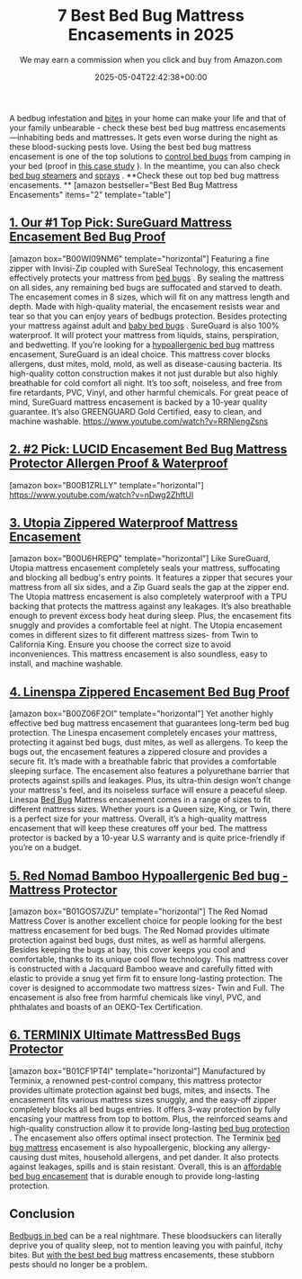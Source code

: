 ﻿---
author: We may earn a commission when you click and buy from Amazon.com
layout: post
title: 7 Best Bed Bug Mattress Encasements in 2025
date: '2025-05-04T22:42:38+00:00'
categories:
- Bed Bugs
- Product Reviews
tags: []
slug: /best-bed-bug-mattress-encasements/
lastmod: 2025-05-07T12:21:23+03:00
---

A bedbug infestation and
[bites](https://pestpolicy.com/how-long-do-bed-bug-bites-last/)
in your home can make your life and that of your family unbearable - check these best bed bug mattress encasements—inhabiting beds and mattresses.
It gets even worse during the night as these blood-sucking pests love.
Using the best bed bug mattress encasement is one of the top solutions to
[control bed bugs](https://pestpolicy.com/how-to-get-rid-of-bed-bugs-fast/)
from camping in your bed (proof in
[this case study](https://www.ncbi.nlm.nih.gov/pmc/articles/PMC5620696/)
).
In the meantime, you can also check
[bed bug steamers](https://pestpolicy.com/best-bed-bug-steamer/)
and
[sprays](https://pestpolicy.com/best-bed-bug-spray/)
.
**Check these out top bed bug mattress encasements. **
[amazon bestseller="Best Bed Bug Mattress Encasements" items="2" template="table"]
## [1. Our #1 Top Pick: SureGuard Mattress Encasement Bed Bug Proof](https://www.amazon.com/dp/B00WI09NM6/?tag=p-policy-20)
[amazon box="B00WI09NM6" template="horizontal"]
Featuring a fine zipper with Invisi-Zip coupled with SureSeal Technology, this encasement effectively protects your mattress from
[bed bugs](https://pestpolicy.com/)
. By sealing the mattress on all sides, any remaining bed bugs are suffocated and starved to death.
The encasement comes in 8 sizes, which will fit on any mattress length and depth. Made with high-quality material, the encasement resists wear and tear so that you can enjoy years of bedbugs protection.
Besides protecting your mattress against adult and
[baby bed bugs](https://pestpolicy.com/baby-bed-bugs/)
. SureGuard is also 100% waterproof. It will protect your mattress from liquids, stains, perspiration, and bedwetting.
If you’re looking for a
[hypoallergenic bed bug](https://pestpolicy.com/does-lavender-kill-bed-bugs/)
mattress encasement, SureGuard is an ideal choice. This mattress cover blocks allergens, dust mites, mold, mold, as well as disease-causing bacteria.
Its high-quality cotton construction makes it not just durable but also highly breathable for cold comfort all night. It’s too soft, noiseless, and free from fire retardants, PVC, Vinyl, and other harmful chemicals.
For great peace of mind, SureGuard mattress encasement is backed by a 10-year quality guarantee. It’s also GREENGUARD Gold Certified, easy to clean, and machine washable.
https://www.youtube.com/watch?v=RRNlengZsns
## [**2. #2 Pick: LUCID Encasement Bed Bug Mattress Protector Allergen Proof & Waterproof**](https://www.amazon.com/dp/B00B1ZRLLY/?tag=p-policy-20)
[amazon box="B00B1ZRLLY" template="horizontal"]
https://www.youtube.com/watch?v=nDwg2ZhftUI
## [3. Utopia Zippered Waterproof Mattress Encasement](https://www.amazon.com/dp/B00U6HREPQ/?tag=p-policy-20)
[amazon box="B00U6HREPQ" template="horizontal"]
Like SureGuard, Utopia mattress encasement completely seals your mattress, suffocating and blocking all bedbug's entry points.
It features a zipper that secures your mattress from all six sides, and a Zip Guard seals the gap at the zipper end.
The Utopia mattress encasement is also completely waterproof with a TPU backing that protects the mattress against any leakages. It’s also breathable enough to prevent excess body heat during sleep. Plus, the encasement fits snuggly and provides a comfortable feel at night.
The Utopia encasement comes in different sizes to fit different mattress sizes- from Twin to California King. Ensure you choose the correct size to avoid inconveniences. This mattress encasement is also soundless, easy to install, and machine washable.
## [4. Linenspa Zippered Encasement Bed Bug Proof](https://www.amazon.com/dp/B00Z06F2OI/?tag=p-policy-20)
[amazon box="B00Z06F2OI" template="horizontal"]
Yet another highly effective bed bug mattress encasement that guarantees long-term bed bug protection.
The Linespa encasement completely encases your mattress, protecting it against bed bugs, dust mites, as well as allergens. To keep the bugs out, the encasement features a zippered closure and provides a secure fit.
It’s made with a breathable fabric that provides a comfortable sleeping surface. The encasement also features a polyurethane barrier that protects against spills and leakages. Plus, its ultra-thin design won’t change your mattress's feel, and its noiseless surface will ensure a peaceful sleep.
Linespa
[Bed Bug](https://pestpolicy.com/dead-bed-bugs/)
Mattress encasement comes in a range of sizes to fit different mattress sizes. Whether yours is a Queen size, King, or Twin, there is a perfect size for your mattress.
Overall, it’s a high-quality mattress encasement that will keep these creatures off your bed. The mattress protector is backed by a 10-year U.S warranty and is quite price-friendly if you’re on a budget.
## [5. Red Nomad Bamboo Hypoallergenic Bed bug - Mattress Protector](https://www.amazon.com/dp/B01GOS7JZU/?tag=p-policy-20)
[amazon box="B01GOS7JZU" template="horizontal"]
The Red Nomad Mattress Cover is another excellent choice for people looking for the best mattress encasement for bed bugs.
The Red Nomad provides ultimate protection against bed bugs, dust mites, as well as harmful allergens. Besides keeping the bugs at bay, this cover keeps you cool and comfortable, thanks to its unique cool flow technology.
This mattress cover is constructed with a Jacquard Bamboo weave and carefully fitted with elastic to provide a snug yet firm fit to ensure long-lasting protection. The cover is designed to accommodate two mattress sizes- Twin and Full.
The encasement is also free from harmful chemicals like vinyl, PVC, and phthalates and boasts of an OEKO-Tex Certification.
## [6. TERMINIX Ultimate MattressBed Bugs Protector](https://www.amazon.com/dp/B01CF1PT4I/?tag=p-policy-20)
[amazon box="B01CF1PT4I" template="horizontal"]
Manufactured by Terminix, a renowned pest-control company, this mattress protector provides ultimate protection against bed bugs, mites, and insects.
The encasement fits various mattress sizes snuggly, and the easy-off zipper completely blocks all bed bugs entries. It offers 3-way protection by fully encasing your mattress from top to bottom.
Plus, the reinforced seams and high-quality construction allow it to provide long-lasting
[bed bug protection](https://pestpolicy.com/bed-bugs-vs-mites/)
. The encasement also offers optimal insect protection.
The Terminix
[bed bug mattress](https://pestpolicy.com/what-causes-bed-bugs/)
encasement is also hypoallergenic, blocking any allergy-causing dust mites, household allergens, and pet dander. It also protects against leakages, spills and is stain resistant.
Overall, this is an
[affordable bed bug encasement](https://pestpolicy.com/proof-bed-bug-spray-review/)
that is durable enough to provide long-lasting protection.
## Conclusion
[Bedbugs in bed](https://pestpolicy.com/do-bed-bugs-fly/)
can be a real nightmare. These bloodsuckers can literally deprive you of quality sleep, not to mention leaving you with painful, itchy bites.
But
[with the best bed bug](https://pestpolicy.com/bedlam-plus-bed-bug-spray-review/)
mattress encasements, these stubborn pests should no longer be a problem.